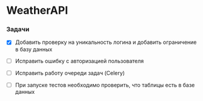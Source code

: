 # WeatherAPI

### Задачи
- [x] Добавить проверку на уникальность логина и добавить ограничение в базу данных
- [ ] Исправить ошибку с авторизацией пользователя
- [ ] Исправить работу очереди задач (Celery)
- [ ] При запуске тестов необходимо проверить, что таблицы есть в базе данных

